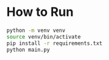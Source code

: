 # How to Run

```sh
python -m venv venv
source venv/bin/activate
pip install -r requirements.txt
python main.py
```
